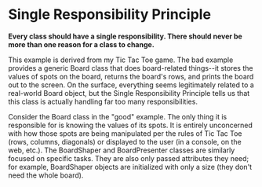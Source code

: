 # Single Responsibility Principle

**Every class should have a single responsibility. There should never be more than one reason for a class to change.**

This example is derived from my Tic Tac Toe game. The bad example provides a generic Board class that does board-related things--it stores the values of spots on the board, returns the board's rows, and prints the board out to the screen. On the surface, everything seems legitimately related to a real-world Board object, but the Single Responsibility Principle tells us that this class is actually handling far too many responsibilities.

Consider the Board class in the "good" example. The only thing it is responsible for is knowing the values of its spots. It is entirely unconcerned with how those spots are being manipulated per the rules of Tic Tac Toe (rows, columns, diagonals) or displayed to the user (in a console, on the web, etc.). The BoardShaper and BoardPresenter classes are similarly focused on specific tasks. They are also only passed attributes they need; for example, BoardShaper objects are initialized with only a size (they don't need the whole board).

